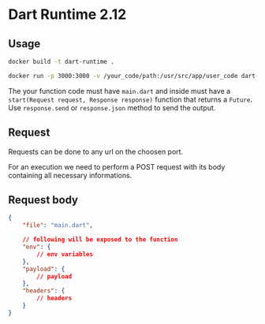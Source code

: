 # Dart Runtime 2.12

## Usage

```bash
docker build -t dart-runtime .
```

```bash
docker run -p 3000:3000 -v /your_code/path:/usr/src/app/user_code dart-runtime
```

The your function code must have `main.dart` and inside must have a `start(Request request, Response response)` function that returns a `Future`. Use `response.send` or `response.json` method to send the output.

## Request

Requests can be done to any url on the choosen port. 

For an execution we need to perform a POST request with its body containing all necessary informations.

## Request body

```json
{
    "file": "main.dart",

    // following will be exposed to the function
    "env": {
        // env variables
    },
    "payload": {
        // payload
    },
    "headers": {
        // headers
    }
}
```
